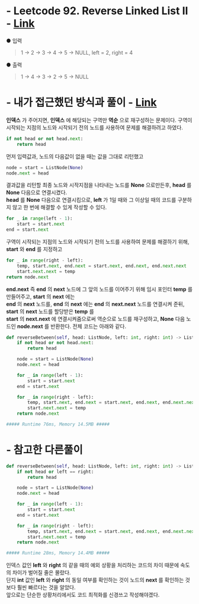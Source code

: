# - Leetcode 92. Reverse Linked List II - [Link](https://leetcode.com/problems/reverse-linked-list-ii/)
● 입력  
> 1 → 2 → 3 → 4 → 5 → NULL, left = 2, right = 4

● 출력
> 1 → 4 → 3 → 2 → 5 → NULL


# - 내가 접근했던 방식과 풀이 - [Link](https://github.com/imtaesuu/AlgorithmPractice_with_Python/blob/main/Linked_List/Reverse_Linked_List_II.py)
__인덱스__ 가 주어지면, __인덱스__ 에 해당되는 구역만 __역순__ 으로 재구성하는 문제이다. 구역이 시작되는 지점의 노드와 시작되기 전의 노드를 사용하여 
문제를 해결하려고 하였다.

```python
if not head or not head.next:
	return head
```  
먼저 입력값과, 노드의 다음값이 없을 때는 값을 그대로 리턴했고

```python
node = start = ListNode(None)
node.next = head
``` 
결과값을 리턴할 최종 노드와 시작지점을 나타내는 노드를 __None__ 으로만든후, __head__ 를 __None__ 다음으로 연결시켰다.  
__head__ 를 __None__ 다음으로 연결시킴으로,  __left__ 가 1일 때와 그 이상일 때의 코드를 구분하지 않고 한 번에 해결할 수 있게 작성할 수 있다.

```python
for _ in range(left - 1):
	start = start.next
end = start.next
``` 
구역이 시작되는 지점의 노드와 시작되기 전의 노드를 사용하여 문제를 해결하기 위해, __start__ 와 __end__ 를 지정하고

```python
for _ in range(right - left):
	temp, start.next, end.next = start.next, end.next, end.next.next
	start.next.next = temp
return node.next
``` 
__end.next__ 즉 __end__ 의 __next__ 노드에 그 앞의 노드를 이어주기 위해 임시 포인터 __temp__ 를 만들어주고, __start__ 의 __next__ 에는  
__end__ 의 __next__ 노드를, __end__ 의 __next__ 에는 __end__ 의 __next.next__ 노드를 연결시켜 준뒤, __start__ 의 __next__ 노드를 할당받은 __temp__ 를  
__start__ 의 __next.next__ 에 연결시켜줌으로써 역순으로 노드를 재구성하고, __None__ 다음 노드인 __node.next__ 를 반환한다. 전체 코드는 아래와 같다.

```python
def reverseBetween(self, head: ListNode, left: int, right: int) -> ListNode:
    if not head or not head.next:
        return head

    node = start = ListNode(None)
    node.next = head

    for _ in range(left - 1):
        start = start.next
    end = start.next

    for _ in range(right - left):
        temp, start.next, end.next = start.next, end.next, end.next.next
        start.next.next = temp
    return node.next

##### Runtime 76ms, Memory 14.5MB #####
``` 


# - 참고한 다른풀이
```python
def reverseBetween(self, head: ListNode, left: int, right: int) -> ListNode:
    if not head or left == right:
        return head

    node = start = ListNode(None)
    node.next = head

    for _ in range(left - 1):
        start = start.next
    end = start.next

    for _ in range(right - left):
        temp, start.next, end.next = start.next, end.next, end.next.next
        start.next.next = temp
    return node.next

##### Runtime 28ms, Memory 14.4MB #####
```
인덱스 값인 __left__ 와 __right__ 의 같을 때의 예외 상황을 처리하는 코드의 차이 때문에 속도의 차이가 벌어질 줄은 몰랐다.  
단지 __int__ 값인 __left__ 와 __right__ 의 동일 여부를 확인하는 것이 노드의 __next__ 를 확인하는 것보다 훨씬 빠르다는 것을 알았다.   
앞으로는 단순한 상황처리에서도 코드 최적화를 신경쓰고 작성해야겠다.


